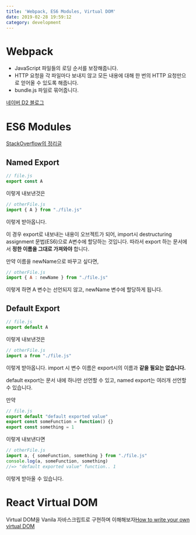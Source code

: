 ```yaml
---
title: 'Webpack, ES6 Modules, Virtual DOM'
date: 2019-02-28 19:59:12
category: development
---
```


# Webpack
  
- JavaScript 파일들의 로딩 순서를 보장해줍니다.
- HTTP 요청을 각 파일마다 보내지 않고 모든 내용에 대해 한 번의 HTTP 요청만으로 얻어올 수 있도록 해줍니다.
- bundle.js 파일로 묶어줍니다.

[네이버 D2 블로그](https://d2.naver.com/helloworld/0239818)

# ES6 Modules

[StackOverflow의 정리글](https://stackoverflow.com/questions/36795819/when-should-i-use-curly-braces-for-es6-import/36796281#36796281)

## Named Export
```javascript
// file.js
export const A
```
이렇게 내보낸것은

```javascript
// otherFile.js
import { A } from "./file.js"
```
이렇게 받아옵니다.

이 경우 export로 내보내는 내용이 오브젝트가 되어, import시 destructuring assignment 문법(ES6)으로 A변수에 할당하는 것입니다. 따라서 export 하는 문서에서 **정한 이름을 그대로 가져와야** 합니다.

만약 이름을 newName으로 바꾸고 싶다면,
```javascript
// otherFile.js
import { A : newName } from "./file.js"
```
이렇게 하면 A 변수는 선언되지 않고, newName 변수에 할당하게 됩니다.


## Default Export
```javascript
// file.js
export default A
```
이렇게 내보낸것은

```javascript
// otherFile.js
import a from "./file.js"
```
이렇게 받아옵니다.
import 시 변수 이름은 export시의 이름과 **같을 필요는 없습니다.**

default export는 문서 내에 하나만 선언할 수 있고, named export는 여러개 선언할 수 있습니다.

만약
```javascript
// file.js
export default "default exported value"
export const someFunction = function() {}
export const something = 1
```
이렇게 내보낸다면

```javascript
// otherFile.js
import a, { someFunction, something } from "./file.js"
console.log(a, someFunction, something)
//=> "default exported value" function.. 1
```
이렇게 받아올 수 있습니다.



# React Virtual DOM

Virtual DOM을 Vanila 자바스크립트로 구현하며 이해해보자[How to write your own virtual DOM](https://medium.com/@deathmood/how-to-write-your-own-virtual-dom-ee74acc13060)